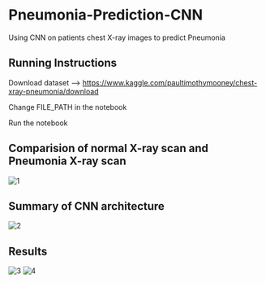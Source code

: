 # Pneumonia-Prediction-CNN
Using CNN on patients chest X-ray images to predict Pneumonia

## Running Instructions
Download dataset --> https://www.kaggle.com/paultimothymooney/chest-xray-pneumonia/download 

Change FILE_PATH in the notebook 

Run the notebook

## Comparision of normal X-ray scan and Pneumonia X-ray scan
![1](https://user-images.githubusercontent.com/28666943/82892825-01149380-9f05-11ea-9c75-a674af364639.JPG)

## Summary of CNN architecture
![2](https://user-images.githubusercontent.com/28666943/82893012-46d15c00-9f05-11ea-9fb8-9b7490a3657c.JPG)

## Results 
![3](https://user-images.githubusercontent.com/28666943/82893498-f5759c80-9f05-11ea-81d1-5448f004af17.JPG)
![4](https://user-images.githubusercontent.com/28666943/82893514-fa3a5080-9f05-11ea-9f38-0db3e3720191.JPG)

